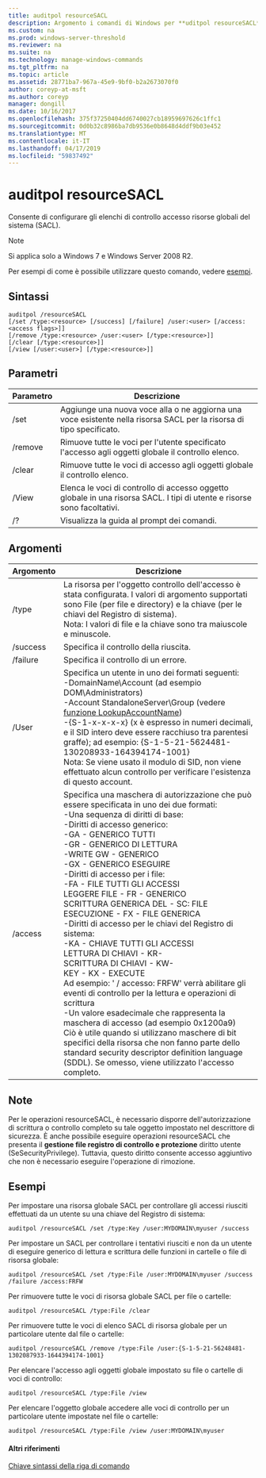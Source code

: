 ```yaml
---
title: auditpol resourceSACL
description: Argomento i comandi di Windows per **uditpol resourceSACL** -consente di configurare gli elenchi di controllo accesso risorse globali del sistema (SACL).
ms.custom: na
ms.prod: windows-server-threshold
ms.reviewer: na
ms.suite: na
ms.technology: manage-windows-commands
ms.tgt_pltfrm: na
ms.topic: article
ms.assetid: 28771ba7-967a-45e9-9bf0-b2a2673070f0
author: coreyp-at-msft
ms.author: coreyp
manager: dongill
ms.date: 10/16/2017
ms.openlocfilehash: 375f37250404dd6740027cb18959697626c1ffc1
ms.sourcegitcommit: 0d0b32c8986ba7db9536e0b8648d4ddf9b03e452
ms.translationtype: MT
ms.contentlocale: it-IT
ms.lasthandoff: 04/17/2019
ms.locfileid: "59837492"
---
```

# <a name="auditpol-resourcesacl"></a>auditpol resourceSACL



Consente di configurare gli elenchi di controllo accesso risorse globali del sistema (SACL).

> [!NOTE]
> Si applica solo a Windows 7 e Windows Server 2008 R2.

Per esempi di come è possibile utilizzare questo comando, vedere [esempi](#BKMK_Examples).

## <a name="syntax"></a>Sintassi

```
auditpol /resourceSACL
[/set /type:<resource> [/success] [/failure] /user:<user> [/access:<access flags>]]
[/remove /type:<resource> /user:<user> [/type:<resource>]]
[/clear [/type:<resource>]]
[/view [/user:<user>] [/type:<resource>]]
```

## <a name="parameters"></a>Parametri

|Parametro|Descrizione|
|---------|-----------|
|/set|Aggiunge una nuova voce alla o ne aggiorna una voce esistente nella risorsa SACL per la risorsa di tipo specificato.|
|/remove|Rimuove tutte le voci per l'utente specificato l'accesso agli oggetti globale il controllo elenco.|
|/clear|Rimuove tutte le voci di accesso agli oggetti globale il controllo elenco.|
|/View|Elenca le voci di controllo di accesso oggetto globale in una risorsa SACL. I tipi di utente e risorse sono facoltativi.|
|/?|Visualizza la guida al prompt dei comandi.|

## <a name="arguments"></a>Argomenti

|Argomento|Descrizione|
|--------|-----------|
|/type|La risorsa per l'oggetto controllo dell'accesso è stata configurata. I valori di argomento supportati sono File (per file e directory) e la chiave (per le chiavi del Registro di sistema).</br>Nota: I valori di file e la chiave sono tra maiuscole e minuscole.|
|/success|Specifica il controllo della riuscita.|
|/failure|Specifica il controllo di un errore.|
|/User|Specifica un utente in uno dei formati seguenti:</br>-DomainName\Account (ad esempio DOM\Administrators)</br>-Account StandaloneServer\Group (vedere [funzione LookupAccountName](https://msdn.microsoft.com/library/windows/desktop/aa379159(v=vs.85).aspx))</br>-{S-1-x-x-x-x} (x è espresso in numeri decimali, e il SID intero deve essere racchiuso tra parentesi graffe); ad esempio: {S-1-5-21-5624481-130208933-164394174-1001}</br>    Nota:     Se viene usato il modulo di SID, non viene effettuato alcun controllo per verificare l'esistenza di questo account.|
|/access|Specifica una maschera di autorizzazione che può essere specificata in uno dei due formati:</br>-Una sequenza di diritti di base:</br>    -Diritti di accesso generico:</br>        -GA - GENERICO TUTTI</br>        -GR - GENERICO DI LETTURA</br>        -WRITE GW - GENERICO</br>        -GX - GENERICO ESEGUIRE</br>    -Diritti di accesso per i file:</br>        -FA - FILE TUTTI GLI ACCESSI</br>        LEGGERE FILE - FR - GENERICO</br>        SCRITTURA GENERICA DEL - SC: FILE</br>        ESECUZIONE - FX - FILE GENERICA</br>    -Diritti di accesso per le chiavi del Registro di sistema:</br>        -KA - CHIAVE TUTTI GLI ACCESSI</br>        LETTURA DI CHIAVI - KR-</br>        SCRITTURA DI CHIAVI - KW-</br>        KEY - KX - EXECUTE</br>    Ad esempio: ' / accesso: FRFW' verrà abilitare gli eventi di controllo per la lettura e operazioni di scrittura</br>-Un valore esadecimale che rappresenta la maschera di accesso (ad esempio 0x1200a9)</br>    Ciò è utile quando si utilizzano maschere di bit specifici della risorsa che non fanno parte dello standard security descriptor definition language (SDDL). Se omesso, viene utilizzato l'accesso completo.|

## <a name="remarks"></a>Note

Per le operazioni resourceSACL, è necessario disporre dell'autorizzazione di scrittura o controllo completo su tale oggetto impostato nel descrittore di sicurezza. È anche possibile eseguire operazioni resourceSACL che presenta il **gestione file registro di controllo e protezione** diritto utente (SeSecurityPrivilege). Tuttavia, questo diritto consente accesso aggiuntivo che non è necessario eseguire l'operazione di rimozione.

## <a name="BKMK_Examples"></a>Esempi

Per impostare una risorsa globale SACL per controllare gli accessi riusciti effettuati da un utente su una chiave del Registro di sistema:
```
auditpol /resourceSACL /set /type:Key /user:MYDOMAIN\myuser /success
```
Per impostare un SACL per controllare i tentativi riusciti e non da un utente di eseguire generico di lettura e scrittura delle funzioni in cartelle o file di risorsa globale:
```
auditpol /resourceSACL /set /type:File /user:MYDOMAIN\myuser /success /failure /access:FRFW
```
Per rimuovere tutte le voci di risorsa globale SACL per file o cartelle:
```
auditpol /resourceSACL /type:File /clear
```
Per rimuovere tutte le voci di elenco SACL di risorsa globale per un particolare utente dal file o cartelle:
```
auditpol /resourceSACL /remove /type:File /user:{S-1-5-21-56248481-1302087933-1644394174-1001}
```
Per elencare l'accesso agli oggetti globale impostato su file o cartelle di voci di controllo:
```
auditpol /resourceSACL /type:File /view
```
Per elencare l'oggetto globale accedere alle voci di controllo per un particolare utente impostate nel file o cartelle:
```
auditpol /resourceSACL /type:File /view /user:MYDOMAIN\myuser
```

#### <a name="additional-references"></a>Altri riferimenti

[Chiave sintassi della riga di comando](command-line-syntax-key.md)